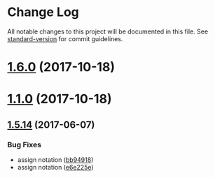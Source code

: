 # Change Log

All notable changes to this project will be documented in this file. See [standard-version](https://github.com/conventional-changelog/standard-version) for commit guidelines.

<a name="1.6.0"></a>
# [1.6.0](https://github.com/adriancmiranda/dotcfg/compare/v1.5.14...v1.6.0) (2017-10-18)



<a name="1.1.0"></a>
# [1.1.0](https://github.com/adriancmiranda/dotcfg/compare/v1.5.14...v1.1.0) (2017-10-18)



<a name="1.5.14"></a>
## [1.5.14](https://github.com/adriancmiranda/dotcfg/compare/v1.5.13...v1.5.14) (2017-06-07)


### Bug Fixes

* assign notation ([bb94918](https://github.com/adriancmiranda/dotcfg/commit/bb94918))
* assign notation ([e6e225e](https://github.com/adriancmiranda/dotcfg/commit/e6e225e))
